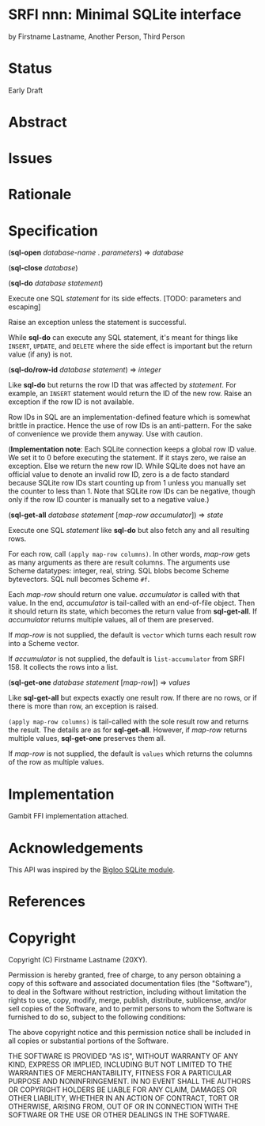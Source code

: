 # SRFI nnn: Minimal SQLite interface

by Firstname Lastname, Another Person, Third Person

# Status

Early Draft

# Abstract

# Issues

# Rationale

# Specification

(**sql-open** _database-name_ . _parameters_) => _database_

(**sql-close** _database_)

(**sql-do** _database_ _statement_)

Execute one SQL _statement_ for its side effects. [TODO: parameters and escaping]

Raise an exception unless the statement is successful.

While **sql-do** can execute any SQL statement, it's meant for things
like `INSERT`, `UPDATE`, and `DELETE` where the side effect is
important but the return value (if any) is not.

(**sql-do/row-id** _database_ _statement_) => _integer_

Like **sql-do** but returns the row ID that was affected by
_statement_. For example, an `INSERT` statement would return the ID of
the new row. Raise an exception if the row ID is not available.

Row IDs in SQL are an implementation-defined feature which is somewhat
brittle in practice. Hence the use of row IDs is an anti-pattern. For
the sake of convenience we provide them anyway. Use with caution.

(**Implementation note**: Each SQLite connection keeps a global row ID
value. We set it to 0 before executing the statement. If it stays
zero, we raise an exception. Else we return the new row ID. While
SQLite does not have an official value to denote an invalid row ID,
zero is a de facto standard because SQLite row IDs start counting up
from 1 unless you manually set the counter to less than 1. Note that
SQLite row IDs can be negative, though only if the row ID counter is
manually set to a negative value.)

(**sql-get-all** _database_ _statement_ [_map-row_ _accumulator_]) => _state_

Execute one SQL _statement_ like **sql-do** but also fetch any and all
resulting rows.

For each row, call `(apply map-row columns)`. In other words,
_map-row_ gets as many arguments as there are result columns. The
arguments use Scheme datatypes: integer, real, string. SQL blobs
become Scheme bytevectors. SQL null becomes Scheme `#f`.

Each _map-row_ should return one value. _accumulator_ is called with
that value. In the end, _accumulator_ is tail-called with an
end-of-file object. Then it should return its state, which becomes the
return value from **sql-get-all**. If _accumulator_ returns multiple
values, all of them are preserved.

If _map-row_ is not supplied, the default is `vector` which turns each
result row into a Scheme vector.

If _accumulator_ is not supplied, the default is `list-accumulator`
from SRFI 158. It collects the rows into a list.

(**sql-get-one** _database_ _statement_ [_map-row_]) => _values_

Like **sql-get-all** but expects exactly one result row. If there are
no rows, or if there is more than row, an exception is raised.

`(apply map-row columns)` is tail-called with the sole result row and
returns the result. The details are as for **sql-get-all**. However,
if _map-row_ returns multiple values, **sql-get-one** preserves them
all.

If _map-row_ is not supplied, the default is `values` which returns
the columns of the row as multiple values.

# Implementation

Gambit FFI implementation attached.

# Acknowledgements

This API was inspired by the [Bigloo SQLite
module](https://www-sop.inria.fr/mimosa/fp/Bigloo/manual-chapter17.html).

# References

# Copyright

Copyright (C) Firstname Lastname (20XY).

Permission is hereby granted, free of charge, to any person obtaining
a copy of this software and associated documentation files (the
"Software"), to deal in the Software without restriction, including
without limitation the rights to use, copy, modify, merge, publish,
distribute, sublicense, and/or sell copies of the Software, and to
permit persons to whom the Software is furnished to do so, subject to
the following conditions:

The above copyright notice and this permission notice shall be
included in all copies or substantial portions of the Software.

THE SOFTWARE IS PROVIDED "AS IS", WITHOUT WARRANTY OF ANY KIND,
EXPRESS OR IMPLIED, INCLUDING BUT NOT LIMITED TO THE WARRANTIES OF
MERCHANTABILITY, FITNESS FOR A PARTICULAR PURPOSE AND
NONINFRINGEMENT. IN NO EVENT SHALL THE AUTHORS OR COPYRIGHT HOLDERS BE
LIABLE FOR ANY CLAIM, DAMAGES OR OTHER LIABILITY, WHETHER IN AN ACTION
OF CONTRACT, TORT OR OTHERWISE, ARISING FROM, OUT OF OR IN CONNECTION
WITH THE SOFTWARE OR THE USE OR OTHER DEALINGS IN THE SOFTWARE.
